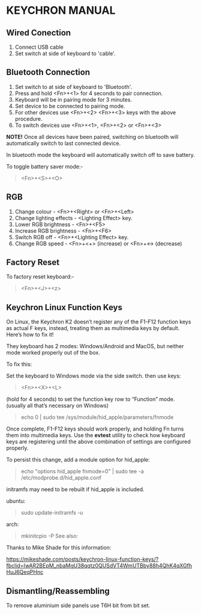 # KEYCHRON MANUAL
## Wired Conection
1. Connect USB cable
2. Set switch at side of keyboard to 'cable'.

## Bluetooth Connection
1. Set switch to at side of keyboard to 'Bluetooth'.
2. Press and hold \<Fn\>+\<1\> for 4 seconds to pair connection.
3. Keyboard will be in pairing mode for 3 minutes.
4. Set device to be connected to pairing mode.
5. For other devices use \<Fn\>+\<2\> \<Fn\>+\<3\> keys with the above procedure.
6. To switch devices use \<Fn\>+\<1\>, \<Fn\>+\<2\> or \<Fn\>+\<3\>

**NOTE!** Once all devices have been paired, switching on bluetooth will automatically switch to last connected device.

In bluetooth mode the keyboard will automatically switch off to save battery.

To toggle battery saver mode:-
> \<Fn\>+\<S\>+\<O\>

## RGB

1. Change colour - \<Fn\>+\<Right\> or \<Fn\>+\<Left\>
2. Change lighting effects - \<Lighting Effect\> key.
3. Lower RGB brightness - \<Fn\>+\<F5\>
4. Increase RGB brightness - \<Fn\>+\<F6\>
5. Switch RGB off - \<Fn\>+\<Lighting Effect\> key.
6. Change RGB speed - \<Fn\>+\<+\> (increase) or \<Fn\>+\<-\> (decrease)

## Factory Reset
To factory reset keyboard:-
>   \<Fn\>+\<J\>+\<z\>

## Keychron Linux Function Keys
On Linux, the Keychron K2 doesn’t register any of
the F1-F12 function keys as actual F keys, instead, treating them as multimedia
keys by default. Here’s how to fix it!

They keyboard has 2 modes: Windows/Android and MacOS, but neither mode worked
properly out of the box.

To fix this:

Set the keyboard to Windows mode via the side switch. then use  keys:

>    \<Fn\>+\<X\>+\<L\>

(hold for 4 seconds) to set the function key row to “Function” mode. (usually
all that’s necessary on Windows)

>    echo 0 | sudo tee /sys/module/hid_apple/parameters/fnmode

Once complete, F1-F12 keys should work properly, and holding Fn turns them into
multimedia keys. Use the **evtest** utility to check how keyboard keys are
registering until the above combination of settings are configured properly.

To persist this change, add a module option for hid_apple:

>    echo "options hid_apple fnmode=0" | sudo tee -a /etc/modprobe.d/hid_apple.conf

initramfs may need to be rebuilt if hid_apple is included.

ubuntu:
>   sudo update-initramfs -u

arch:
>   mkinitcpio -P See also:

Thanks to Mike Shade for this information:

https://mikeshade.com/posts/keychron-linux-function-keys/?fbclid=IwAR2BEpM_nbaMgU38qqtz0QUSdVT4WmUTBby88h4QhK4qXGfhHuJ6QeqPHnc

## Dismantling/Reassembling
To remove aluminium side panels use T6H bit from bit set.
